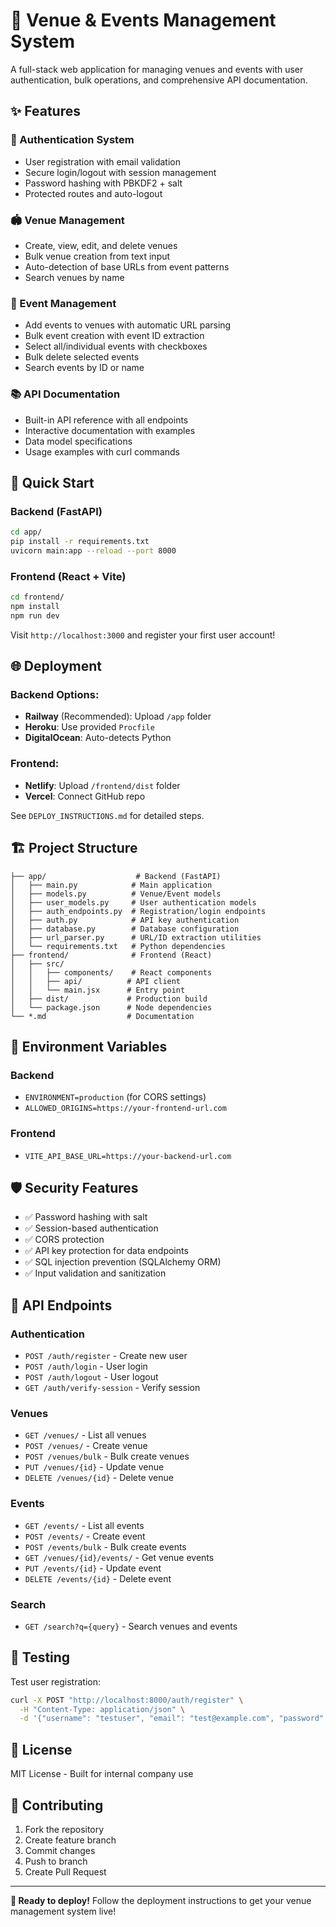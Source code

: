 # 🏢 Venue & Events Management System

A full-stack web application for managing venues and events with user authentication, bulk operations, and comprehensive API documentation.

## ✨ Features

### 🔐 Authentication System
- User registration with email validation
- Secure login/logout with session management
- Password hashing with PBKDF2 + salt
- Protected routes and auto-logout

### 🏟️ Venue Management
- Create, view, edit, and delete venues
- Bulk venue creation from text input
- Auto-detection of base URLs from event patterns
- Search venues by name

### 🎫 Event Management  
- Add events to venues with automatic URL parsing
- Bulk event creation with event ID extraction
- Select all/individual events with checkboxes
- Bulk delete selected events
- Search events by ID or name

### 📚 API Documentation
- Built-in API reference with all endpoints
- Interactive documentation with examples
- Data model specifications
- Usage examples with curl commands

## 🚀 Quick Start

### Backend (FastAPI)
```bash
cd app/
pip install -r requirements.txt
uvicorn main:app --reload --port 8000
```

### Frontend (React + Vite)
```bash
cd frontend/
npm install
npm run dev
```

Visit `http://localhost:3000` and register your first user account!

## 🌐 Deployment

### Backend Options:
- **Railway** (Recommended): Upload `/app` folder
- **Heroku**: Use provided `Procfile` 
- **DigitalOcean**: Auto-detects Python

### Frontend:
- **Netlify**: Upload `/frontend/dist` folder
- **Vercel**: Connect GitHub repo

See `DEPLOY_INSTRUCTIONS.md` for detailed steps.

## 🏗️ Project Structure

```
├── app/                    # Backend (FastAPI)
│   ├── main.py            # Main application
│   ├── models.py          # Venue/Event models
│   ├── user_models.py     # User authentication models
│   ├── auth_endpoints.py  # Registration/login endpoints
│   ├── auth.py            # API key authentication
│   ├── database.py        # Database configuration
│   ├── url_parser.py      # URL/ID extraction utilities
│   └── requirements.txt   # Python dependencies
├── frontend/              # Frontend (React)
│   ├── src/
│   │   ├── components/    # React components
│   │   ├── api/          # API client
│   │   └── main.jsx      # Entry point
│   ├── dist/             # Production build
│   └── package.json      # Node dependencies
└── *.md                  # Documentation
```

## 🔧 Environment Variables

### Backend
- `ENVIRONMENT=production` (for CORS settings)
- `ALLOWED_ORIGINS=https://your-frontend-url.com`

### Frontend  
- `VITE_API_BASE_URL=https://your-backend-url.com`

## 🛡️ Security Features

- ✅ Password hashing with salt
- ✅ Session-based authentication
- ✅ CORS protection
- ✅ API key protection for data endpoints
- ✅ SQL injection prevention (SQLAlchemy ORM)
- ✅ Input validation and sanitization

## 📝 API Endpoints

### Authentication
- `POST /auth/register` - Create new user
- `POST /auth/login` - User login
- `POST /auth/logout` - User logout
- `GET /auth/verify-session` - Verify session

### Venues
- `GET /venues/` - List all venues
- `POST /venues/` - Create venue
- `POST /venues/bulk` - Bulk create venues
- `PUT /venues/{id}` - Update venue
- `DELETE /venues/{id}` - Delete venue

### Events
- `GET /events/` - List all events
- `POST /events/` - Create event
- `POST /events/bulk` - Bulk create events
- `GET /venues/{id}/events/` - Get venue events
- `PUT /events/{id}` - Update event
- `DELETE /events/{id}` - Delete event

### Search
- `GET /search?q={query}` - Search venues and events

## 🧪 Testing

Test user registration:
```bash
curl -X POST "http://localhost:8000/auth/register" \
  -H "Content-Type: application/json" \
  -d '{"username": "testuser", "email": "test@example.com", "password": "password123"}'
```

## 📄 License

MIT License - Built for internal company use

## 🤝 Contributing

1. Fork the repository
2. Create feature branch
3. Commit changes
4. Push to branch
5. Create Pull Request

---

**🎉 Ready to deploy!** Follow the deployment instructions to get your venue management system live!